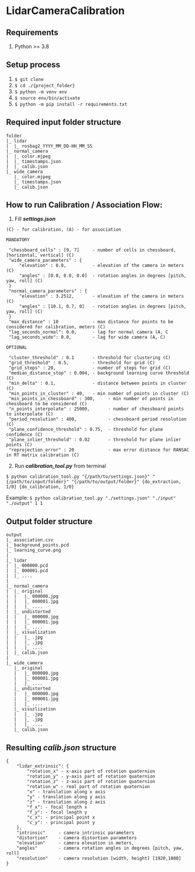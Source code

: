 LidarCameraCalibration
=======================

## Requirements
1. Python >= 3.8

## Setup process

1. `$ git clone`
2. `$ cd ./{project_folder}`
3. `$ python -m venv env`
4. `$ source env/bin/activate`
5. `$ python -m pip install -r requirements.txt`

## Required input folder structure
```
folder
|_ lidar
|  |_ rosbag2_YYYY_MM_DD-HH_MM_SS
|_ normal_camera
|  |_ color.mjpeg
|  |_ timestamps.json
|  |_ calib.json
|_ wide_camera
   |_ color.mjpeg
   |_ timestamps.json
   |_ calib.json
```

## How to run Calibration / Association Flow:
1. Fill ___settings.json___
```
(C) - for calibration, (A) - for association

MANDATORY

 "chessboard_cells" : [9, 7]     - number of cells in chessboard, [horizontal, vertical] (C)
 "wide_camera_parameters" : {
     "elevation" : 0.0,          - elevation of the camera in meters (C)
     "angles" : [0.0, 0.0, 0.0]  - rotation angles in degrees [pitch, yaw, roll] (C)
 }
 "normal_camera_parameters" : {
     "elevation" : 3.2512,       - elevation of the camera in meters (C)
     "angles" : [10.1, 0.7, 0]   - rotation angles in degrees [pitch, yaw, roll] (C)
 }
 "max_distance" : 10             - max distance for points to be considered for calibration, meters (C)
 "lag_seconds_normal": 0.0,      - lag for normal camera (A, C
 "lag_seconds_wide": 0.0,        - lag for wide camera (A, C)
 
OPTIONAL
 
 "cluster_threshold" : 0.1       - threshold for clustering (C)
 "grid_threshold" : 0.5,         - threshold for grid (C)
 "grid_steps" : 20,              - number of steps for grid (C)
 "median_distance_stop" : 0.004, - background learning curve threshold (C)
 "min_delta" : 0.1,              - distance between points in cluster (C)
 "min_points_in_cluster" : 40,   - min number of points in cluster (C)
 "min_points_in_chessboard" : 300,     - min number of points in chessboard to be considered (C)
 "n_points_interpolate" : 25000,       - number of chessboard points to interpolate (C)
 "period_resolution" : 400,            - chessboard period resolution (C)
 "plane_confidence_threshold" : 0.75,  - threshold for plane confidence (C)
 "plane_inlier_threshold" : 0.02       - threshold for plane inlier points (C)
 "reprojection_error" : 20             - max error distance for RANSAC in RT matrix calibration (C)
```
2. Run ___calibration_tool.py___ from terminal

`$ python calibration_tool.py "{/path/to/settings.json}" "{/path/to/input/folder}" "{/path/to/output/folder}" {do_extraction, 1/0} {do_calibration, 1/0}`

Example: `$ python calibration_tool.py "./settings.json" "./input" "./output" 1 1`

## Output folder structure
```
output
|_ association.csv
|_ background_points.pcd
|_ learning_curve.png
|
|_ lidar
|  |_ 000000.pcd
|  |_ 000001.pcd
|  |_ ....
|
|_ normal_camera
|  |_ original
|  |   |_ 000000.jpg
|  |   |_ 000001.jpg
|  |   |_ ....
|  |_ undistorted
|  |   |_ 000000.jpg
|  |   |_ 000001.jpg
|  |   |_ ....
|  |_ visualization
|  |   |_ .jpg
|  |   |_ .jpg
|  |   |_ ....
|  |_ calib.json
|
|_ wide_camera
   |_ original
   |   |_ 000000.jpg
   |   |_ 000001.jpg
   |   |_ ....
   |_ undistorted
   |   |_ 000000.jpg
   |   |_ 000001.jpg
   |   |_ ....
   |_ visuzlization
   |   |_ .jpg
   |   |_ .jpg
   |   |_ ....
   |_ calib.json
```

## Resulting _calib.json_ structure
```
{
    "lidar_extrinsic": {
        "rotation_x" - x-axis part of rotation quaternion
        "rotation_y" - y-axis part of rotation quaternion
        "rotation_z" - z-axis part of rotation quaternion
        "rotation_w" - real part of rotation quaternion
        "x" - translation along x axis
        "y" - translation along y axis
        "z" - translation along z axis
        "f_x": - focal length x
        "f_y": - focal length y
        "c_x": - principal point x
        "c_y": - principal point y
    },
    "intrinsic"     - camera intrinsic parameters
    "distortion"    - camera distortion parameters
    "elevation"     - camera elevation in meters,
    "angles"        - camera rotation angles in degrees [pitch, yaw, roll]
    "resolution"    - camera resolution [width, height] [1920,1080] 
}
```